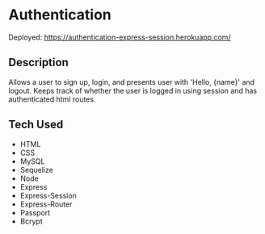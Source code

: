 # Authentication


Deployed: https://authentication-express-session.herokuapp.com/

## Description
  
  
  Allows a user to sign up, login, and presents user with 'Hello, {name}' and logout. Keeps track of whether the user is       logged in using session and has authenticated html routes. 
    
    
## Tech Used

* HTML
* CSS
* MySQL
* Sequelize
* Node
* Express
* Express-Session
* Express-Router
* Passport
* Bcrypt
